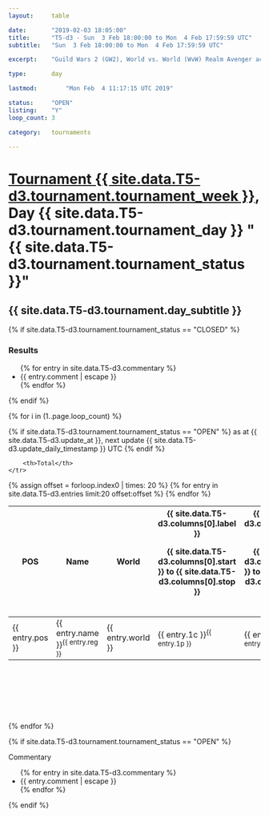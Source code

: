 ```yaml
---
layout: 	table

date: 		"2019-02-03 18:05:00"
title: 		"T5-d3 - Sun  3 Feb 18:00:00 to Mon  4 Feb 17:59:59 UTC"
subtitle: 	"Sun  3 Feb 18:00:00 to Mon  4 Feb 17:59:59 UTC"

excerpt:    "Guild Wars 2 (GW2), World vs. World (WvW) Realm Avenger achivement Tournament. \"Every Kill Counts\""

type:       day

lastmod: 		"Mon Feb  4 11:17:15 UTC 2019"

status:     "OPEN"
listing:    "Y"
loop_count: 3

category: 	tournaments

---
```

<div class="table_header">
    <h1><a href="{{ site.data.T5-d3.tournament.week_url }}">Tournament {{ site.data.T5-d3.tournament.tournament_week }}</a>, Day {{ site.data.T5-d3.tournament.tournament_day }} "{{ site.data.T5-d3.tournament.tournament_status }}"</h1>
    <h2>{{ site.data.T5-d3.tournament.day_subtitle }}</h2> 
</div>

{% if site.data.T5-d3.tournament.tournament_status == "CLOSED" %} 
<div class="commentary">
  <h3>Results</h3>
  <ul>
    {% for entry in site.data.T5-d3.commentary %}
    <li class="commentary_list">{{ entry.comment | escape }}</li>
    {% endfor %}
  </ul>
</div>
{% endif %}


{% for i in (1..page.loop_count) %}

{% if site.data.T5-d3.tournament.tournament_status == "OPEN" %} 
<span class="table_nextupdate">as at {{ site.data.T5-d3.update_at }}, next update {{ site.data.T5-d3.update_daily_timestamp }} UTC</span> 
{% endif %}

<table class="day_table">
  <colgroup>
    <col style="width:18px">
    <col style="width:55px">
    <col style="width:55px">
    <col style="width:12px">
    <col style="width:12px">
    <col style="width:12px">
    <col style="width:12px">
    <col style="width:12px">
    <col style="width:12px">
    <col style="width:12px">
    <col style="width:12px">
    <col style="width:12px">
    <col style="width:12px">
    <col style="width:12px">
    <col style="width:12px">
    <col style="width:12px">
    <col style="width:12px">
    <col style="width:12px">
    <col style="width:12px">
    <col style="width:12px">
    <col style="width:12px">
    <col style="width:12px">
    <col style="width:12px">
    <col style="width:12px">
    <col style="width:12px">
    <col style="width:12px">
    <col style="width:12px">
    <col style="width:18px">
  </colgroup>  
  <thead>
    <tr>
        <th>POS</th>
        <th class="AlignLeft">Name</th>
        <th class="AlignLeft">World</th>

<th><div class="label">{{ site.data.T5-d3.columns[0].label }}<p class="onhover">{{ site.data.T5-d3.columns[0].start }} to {{ site.data.T5-d3.columns[0].stop }}</p></div>​</th>
<th><div class="label">{{ site.data.T5-d3.columns[1].label }}<p class="onhover">{{ site.data.T5-d3.columns[1].start }} to {{ site.data.T5-d3.columns[1].stop }}</p></div>​</th>
<th><div class="label">{{ site.data.T5-d3.columns[2].label }}<p class="onhover">{{ site.data.T5-d3.columns[2].start }} to {{ site.data.T5-d3.columns[2].stop }}</p></div>​</th>
<th><div class="label">{{ site.data.T5-d3.columns[3].label }}<p class="onhover">{{ site.data.T5-d3.columns[3].start }} to {{ site.data.T5-d3.columns[3].stop }}</p></div>​</th>
<th><div class="label">{{ site.data.T5-d3.columns[4].label }}<p class="onhover">{{ site.data.T5-d3.columns[4].start }} to {{ site.data.T5-d3.columns[4].stop }}</p></div>​</th>
<th><div class="label">{{ site.data.T5-d3.columns[5].label }}<p class="onhover">{{ site.data.T5-d3.columns[5].start }} to {{ site.data.T5-d3.columns[5].stop }}</p></div>​</th>
<th><div class="label">{{ site.data.T5-d3.columns[6].label }}<p class="onhover">{{ site.data.T5-d3.columns[6].start }} to {{ site.data.T5-d3.columns[6].stop }}</p></div>​</th>
<th><div class="label">{{ site.data.T5-d3.columns[7].label }}<p class="onhover">{{ site.data.T5-d3.columns[7].start }} to {{ site.data.T5-d3.columns[7].stop }}</p></div>​</th>
<th><div class="label">{{ site.data.T5-d3.columns[8].label }}<p class="onhover">{{ site.data.T5-d3.columns[8].start }} to {{ site.data.T5-d3.columns[8].stop }}</p></div>​</th>
<th><div class="label">{{ site.data.T5-d3.columns[9].label }}<p class="onhover">{{ site.data.T5-d3.columns[9].start }} to {{ site.data.T5-d3.columns[9].stop }}</p></div>​</th>
<th><div class="label">{{ site.data.T5-d3.columns[10].label }}<p class="onhover">{{ site.data.T5-d3.columns[10].start }} to {{ site.data.T5-d3.columns[10].stop }}</p></div>​</th>

<th><div class="label">{{ site.data.T5-d3.columns[11].label }}<p class="onhover">{{ site.data.T5-d3.columns[11].start }} to {{ site.data.T5-d3.columns[11].stop }}</p></div>​</th>
<th><div class="label">{{ site.data.T5-d3.columns[12].label }}<p class="onhover">{{ site.data.T5-d3.columns[12].start }} to {{ site.data.T5-d3.columns[12].stop }}</p></div>​</th>
<th><div class="label">{{ site.data.T5-d3.columns[13].label }}<p class="onhover">{{ site.data.T5-d3.columns[13].start }} to {{ site.data.T5-d3.columns[13].stop }}</p></div>​</th>
<th><div class="label">{{ site.data.T5-d3.columns[14].label }}<p class="onhover">{{ site.data.T5-d3.columns[14].start }} to {{ site.data.T5-d3.columns[14].stop }}</p></div>​</th>
<th><div class="label">{{ site.data.T5-d3.columns[15].label }}<p class="onhover">{{ site.data.T5-d3.columns[15].start }} to {{ site.data.T5-d3.columns[15].stop }}</p></div>​</th>
<th><div class="label">{{ site.data.T5-d3.columns[16].label }}<p class="onhover">{{ site.data.T5-d3.columns[16].start }} to {{ site.data.T5-d3.columns[16].stop }}</p></div>​</th>
<th><div class="label">{{ site.data.T5-d3.columns[17].label }}<p class="onhover">{{ site.data.T5-d3.columns[17].start }} to {{ site.data.T5-d3.columns[17].stop }}</p></div>​</th>
<th><div class="label">{{ site.data.T5-d3.columns[18].label }}<p class="onhover">{{ site.data.T5-d3.columns[18].start }} to {{ site.data.T5-d3.columns[18].stop }}</p></div>​</th>
<th><div class="label">{{ site.data.T5-d3.columns[19].label }}<p class="onhover">{{ site.data.T5-d3.columns[19].start }} to {{ site.data.T5-d3.columns[19].stop }}</p></div>​</th>
<th><div class="label">{{ site.data.T5-d3.columns[20].label }}<p class="onhover">{{ site.data.T5-d3.columns[20].start }} to {{ site.data.T5-d3.columns[20].stop }}</p></div>​</th>

<th><div class="label">{{ site.data.T5-d3.columns[21].label }}<p class="onhover">{{ site.data.T5-d3.columns[21].start }} to {{ site.data.T5-d3.columns[21].stop }}</p></div>​</th>
<th><div class="label">{{ site.data.T5-d3.columns[22].label }}<p class="onhover">{{ site.data.T5-d3.columns[22].start }} to {{ site.data.T5-d3.columns[22].stop }}</p></div>​</th>
<th><div class="label">{{ site.data.T5-d3.columns[23].label }}<p class="onhover">{{ site.data.T5-d3.columns[23].start }} to {{ site.data.T5-d3.columns[23].stop }}</p></div>​</th>

        <th>Total</th>
    </tr>
  </thead>
  {% assign offset = forloop.index0 | times: 20 %}
<tbody>
{% for entry in site.data.T5-d3.entries limit:20 offset:offset %}
  <tr>
    <td class="pl{{ entry.pos }}">{{ entry.pos }}</td>
    <td class="AlignLeft">{{ entry.name }}<sup>{{ entry.reg }}</sup></td>
    <td class="AlignLeft">{{ entry.world }}</td>
    <td class="pl{{ entry.1p }}">{{ entry.1c }}<sup>{{ entry.1p }}</sup></td>
    <td class="pl{{ entry.2p }}">{{ entry.2c }}<sup>{{ entry.2p }}</sup></td>
    <td class="pl{{ entry.3p }}">{{ entry.3c }}<sup>{{ entry.3p }}</sup></td>
    <td class="pl{{ entry.4p }}">{{ entry.4c }}<sup>{{ entry.4p }}</sup></td>
    <td class="pl{{ entry.5p }}">{{ entry.5c }}<sup>{{ entry.5p }}</sup></td>
    <td class="pl{{ entry.6p }}">{{ entry.6c }}<sup>{{ entry.6p }}</sup></td>
    <td class="pl{{ entry.7p }}">{{ entry.7c }}<sup>{{ entry.7p }}</sup></td>
    <td class="pl{{ entry.8p }}">{{ entry.8c }}<sup>{{ entry.8p }}</sup></td>
    <td class="pl{{ entry.9p }}">{{ entry.9c }}<sup>{{ entry.9p }}</sup></td>
    <td class="pl{{ entry.10p }}">{{ entry.10c }}<sup>{{ entry.10p }}</sup></td>
    <td class="pl{{ entry.11p }}">{{ entry.11c }}<sup>{{ entry.11p }}</sup></td>
    <td class="pl{{ entry.12p }}">{{ entry.12c }}<sup>{{ entry.12p }}</sup></td>
    <td class="pl{{ entry.13p }}">{{ entry.13c }}<sup>{{ entry.13p }}</sup></td>
    <td class="pl{{ entry.14p }}">{{ entry.14c }}<sup>{{ entry.14p }}</sup></td>
    <td class="pl{{ entry.15p }}">{{ entry.15c }}<sup>{{ entry.15p }}</sup></td>
    <td class="pl{{ entry.16p }}">{{ entry.16c }}<sup>{{ entry.16p }}</sup></td>
    <td class="pl{{ entry.17p }}">{{ entry.17c }}<sup>{{ entry.17p }}</sup></td>
    <td class="pl{{ entry.18p }}">{{ entry.18c }}<sup>{{ entry.18p }}</sup></td>
    <td class="pl{{ entry.19p }}">{{ entry.19c }}<sup>{{ entry.19p }}</sup></td>
    <td class="pl{{ entry.20p }}">{{ entry.20c }}<sup>{{ entry.20p }}</sup></td>
    <td class="pl{{ entry.21p }}">{{ entry.21c }}<sup>{{ entry.21p }}</sup></td>
    <td class="pl{{ entry.22p }}">{{ entry.22c }}<sup>{{ entry.22p }}</sup></td>
    <td class="pl{{ entry.23p }}">{{ entry.23c }}<sup>{{ entry.23p }}</sup></td>
    <td class="pl{{ entry.24p }}">{{ entry.24c }}<sup>{{ entry.24p }}</sup></td>
    <td>{{ entry.total }}</td>
  </tr>
{% endfor %}  
</tbody>
</table>
<div class="leaderboard">
  <script async src="//pagead2.googlesyndication.com/pagead/js/adsbygoogle.js"></script>
  <!-- 728x90 -->
  <ins class="adsbygoogle"
       style="display:inline-block;width:728px;height:90px"
       data-ad-client="ca-pub-3274917281288240"
       data-ad-slot="3870538733"></ins>
  <script>
  (adsbygoogle = window.adsbygoogle || []).push({});
  </script>    
</div>
<br />
{% endfor %}

{% if site.data.T5-d3.tournament.tournament_status == "OPEN" %} 
<div class="commentary">
  <span class="commentary_title">Commentary</span>
  <ul>
    {% for entry in site.data.T5-d3.commentary %}
    <li class="commentary_list">{{ entry.comment | escape }}</li>
    {% endfor %}
  </ul>
</div>
{% endif %}


